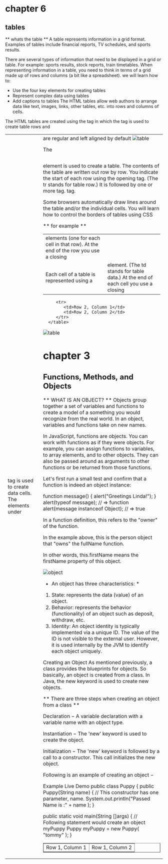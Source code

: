 # chapter 6
## tables 

** whats the table **
A table represents information in a grid format. Examples of tables include financial reports, TV schedules, and sports results.

There are several types of information that need to be displayed in a grid or table. For example: sports results, stock reports, train timetables.
When representing information in a table, you need to think 
in terms of a grid made up of rows and columns (a bit like a 
spreadsheet). we will learn how to:
- Use the four key elements for creating tables
- Represent complex data using tables
- Add captions to tables
The HTML tables allow web authors to arrange data like text, images, links, other tables, etc. into rows and columns of cells.

The HTML tables are created using the <table> tag in which the <tr> tag is used to create table rows and <td> tag is used to create data cells. The elements under <td> are regular and left aligned by default
![table](https://encrypted-tbn0.gstatic.com/images?q=tbn:ANd9GcRqjsSx0M7JXTVf-K-YKloLNQfie8c_mN3bhw&usqp=CAU)

<table>
The <table> element is used to create a table. The contents 
of the table are written out row by row.
<tr>
You indicate the start of each row using the opening <tr> tag. (The tr stands for table row.) It is followed by one or more 
<td> elements (one for each cell in that row). At the end of the row you use a closing </tr> tag.
<td>
Each cell of a table is represented using a <td> element. (The td stands for table data.) At the end of each cell you use a closing </td> tag.

Some browsers automatically draw lines around the table and/or the individual cells. You will learn how to control the borders of tables using CSS 

** for example **
<!DOCTYPE html>
<html>

   <head>
      <title>HTML Tables</title>
   </head>
	
   <body>
      <table border = "1">
         <tr>
            <td>Row 1, Column 1</td>
            <td>Row 1, Column 2</td>
         </tr>
         
         <tr>
            <td>Row 2, Column 1</td>
            <td>Row 2, Column 2</td>
         </tr>
      </table>
      
   </body>
</html>

![table](https://encrypted-tbn0.gstatic.com/images?q=tbn:ANd9GcTSdyDuc_s04HpvreLzXxLESmJFGW7X5C6IHg&usqp=CAU)

# chapter 3
## Functions, Methods, and Objects
** WHAT IS AN OBJECT? **
Objects group together a set of variables and functions to create a model of a something you would recognize from the real world. In an object, variables and functions take on new names. 

In JavaScript, functions are objects. You can work with functions as if they were objects. For example, you can assign functions to variables, to array elements, and to other objects. They can also be passed around as arguments to other functions or be returned from those functions.

Let's first run a small test and confirm that a function is indeed an object instance:

function message() {
    alert("Greetings Linda!");
}
alert(typeof message);                   // => function
alert(message instanceof Object);        // => true

In a function definition, this refers to the "owner" of the function.

In the example above, this is the person object that "owns" the fullName function.

In other words, this.firstName means the firstName property of this object.

![object](https://codebridgeplus.com/wp-content/uploads/Java_ObjectsClasses.jpg)

* An object has three characteristics: *
1. State: represents the data (value) of an object.
2. Behavior: represents the behavior (functionality) of an object such as deposit, withdraw, etc.
3. Identity: An object identity is typically implemented via a unique ID. The value of the ID is not visible to the external user. However, it is used internally by the JVM to identify each object uniquely.

Creating an Object
As mentioned previously, a class provides the blueprints for objects. So basically, an object is created from a class. In Java, the new keyword is used to create new objects.

** There are three steps when creating an object from a class **

Declaration − A variable declaration with a variable name with an object type.

Instantiation − The 'new' keyword is used to create the object.

Initialization − The 'new' keyword is followed by a call to a constructor. This call initializes the new object.

Following is an example of creating an object −

Example
Live Demo
public class Puppy {
   public Puppy(String name) {
      // This constructor has one parameter, name.
      System.out.println("Passed Name is :" + name );
   }

   public static void main(String []args) {
      // Following statement would create an object myPuppy
      Puppy myPuppy = new Puppy( "tommy" );
   }
